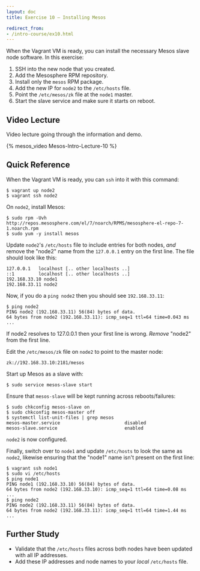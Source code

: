 ```yaml
---
layout: doc
title: Exercise 10 – Installing Mesos

redirect_from:
- /intro-course/ex10.html
---
```


When the Vagrant VM is ready, you can install the necessary Mesos slave node software.  In this exercise:

1. SSH into the new node that you created.
2. Add the Mesosphere RPM repository.
3. Install only the ``mesos`` RPM package.
4. Add the new IP for ``node2`` to the ``/etc/hosts`` file.
5. Point the ``/etc/mesos/zk`` file at the ``node1`` master.
6. Start the slave service and make sure it starts on reboot.

Video Lecture
-------------

Video lecture going through the information and demo.

{% mesos_video Mesos-Intro-Lecture-10 %}


Quick Reference
---------------

When the Vagrant VM is ready, you can ``ssh`` into it with this command:

```
$ vagrant up node2
$ vagrant ssh node2
```

On ``node2``, install Mesos:

```
$ sudo rpm -Uvh http://repos.mesosphere.com/el/7/noarch/RPMS/mesosphere-el-repo-7-1.noarch.rpm
$ sudo yum -y install mesos
```

Update ``node2``'s ``/etc/hosts`` file to include entries for both nodes, *and* remove the "node2" name from the ``127.0.0.1`` entry on the first line. The file should look like this:

    127.0.0.1   localhost [.. other localhosts ..]
    ::1         localhost [.. other localhosts ..]
    192.168.33.10 node1
    192.168.33.11 node2

Now, if you do a ``ping node2`` then you should see ``192.168.33.11``:

```
$ ping node2
PING node2 (192.168.33.11) 56(84) bytes of data.
64 bytes from node2 (192.168.33.11): icmp_seq=1 ttl=64 time=0.043 ms
...
```

If node2 resolves to 127.0.0.1 then your first line is wrong.  *Remove* "node2" from the first line.

Edit the ``/etc/mesos/zk`` file on ``node2`` to point to the master node:

    zk://192.168.33.10:2181/mesos

Start up Mesos as a slave with:

```
$ sudo service mesos-slave start
```

Ensure that ``mesos-slave`` will be kept running across reboots/failures:

```
$ sudo chkconfig mesos-slave on
$ sudo chkconfig mesos-master off
$ systemctl list-unit-files | grep mesos
mesos-master.service                        disabled
mesos-slave.service                         enabled
```

``node2`` is now configured. 

Finally, switch over to ``node1`` and update ``/etc/hosts`` to look the same as ``node2``, likewise ensuring that the "node1" name isn't present on the first line:

```
$ vagrant ssh node1
$ sudo vi /etc/hosts
$ ping node1
PING node1 (192.168.33.10) 56(84) bytes of data.
64 bytes from node2 (192.168.33.10): icmp_seq=1 ttl=64 time=0.08 ms
...
$ ping node2
PING node2 (192.168.33.11) 56(84) bytes of data.
64 bytes from node2 (192.168.33.11): icmp_seq=1 ttl=64 time=1.44 ms
...
```

Further Study
-------------

* Validate that the ``/etc/hosts`` files across both nodes have been updated with all IP addresses.
* Add these IP addresses and node names to your *local* ``/etc/hosts`` file.
